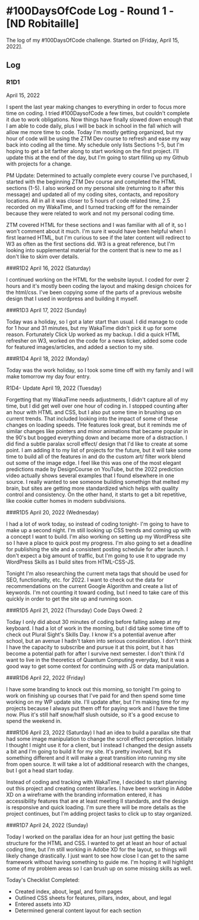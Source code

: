 # #100DaysOfCode Log - Round 1 - [ND Robitaille]

The log of my #100DaysOfCode challenge. Started on [Friday, April 15, 2022].

## Log

### R1D1 
April 15, 2022

I spent the last year making changes to everything in order to focus more time on coding. I tried #100DaysofCode a few times, but couldn't complete it due to work obligations. Now things have finally slowed down enough that I am able to code daily, plus I will be back in school in the fall which will allow me more time to code. 
Today I'm mostly getting organized, but my hour of code will be using the ZTM Dev course to refresh and ease my way back into coding all the time. My schedule only lists Sections 1-5, but I'm hoping to get a bit farther along to start working on the first project. I'll update this at the end of the day, but I'm going to start filling up my Github with projects for a change. 

PM Update: Determined to actually complete every course I've purchased, I started with the beginning ZTM Dev course and completed the HTML sections (1-5). I also worked on my personal site (returning to it after this message) and updated all of my coding sites, contacts, and repository locations. All in all it was closer to 5 hours of code related time, 2.5 recorded on my WakaTime, and I turned tracking off for the remainder because they were related to work and not my personal coding time. 

ZTM covered HTML for these sections and I was familiar with all of it, so I won't comment about it much. I'm sure it would have been helpful when I first learned HTML, but I'm curious to see if the later content will redirect to W3 as often as the first sections did. W3 is a great reference, but I'm looking into supplemental material for the content that is new to me as I don't like to skim over details.

###R1D2
April 16, 2022 (Saturday)

I continued working on the HTML for the website layout. I coded for over 2 hours and it's mostly been coding the layout and making design choices for the html/css. I've been copying some of the parts of a previous website design that I used in wordpress and building it myself. 

###R1D3
April 17, 2022 (Sunday)

Today was a holiday, so I got a later start than usual. I did manage to code for 1 hour and 31 minutes, but my WakaTime didn't pick it up for some reason. Fortunately Click Up worked as my backup. I did a quick HTML refresher on W3, worked on the code for a news ticker, added some code for featured images/articles, and added a section to my site. 

###R1D4
April 18, 2022 (Monday)

Today was the work holiday, so I took some time off with my family and I will make tomorrow my day four entry.

R1D4- Update
April 19, 2022 (Tuesday)

Forgetting that my WakaTime needs adjustments, I didn't capture all of my time, but I did get well over one hour of coding in. I stopped counting after an hour with HTML and CSS, but I also put some time in brushing up on current trends. That included looking into the impact of some of these changes on loading speeds. THe features look great, but it reminds me of similar changes like pointers and minor animations that became popular in the 90's but bogged everything down and became more of a distraction. I did find a subtle paralax scroll effect/ design that I'd like to create at some point. I am adding it to my list of projects for the future, but it will take some time to build all of the features in and do the custom art/ filter work blend out some of the image edge. I feel like this was one of the most elegant predictions made by DesignCourse on YouTube, but the 2022 prediction video actually shows several examples that I found elsewhere in one source. I really wanted to see someone building somethign that melted my brain, but sites are getting more standardized which helps with quality control and consistency. On the other hand, it starts to get a bit repetitive, like cookie cutter homes in modern subdivisions. 

###R1D5
April 20, 2022 (Wednesday)

I had a lot of work today, so instead of coding tonight- I'm going to have to make up a second night. I'm still looking up CSS trends and coming up with a concept I want to build. I'm also working on setting up my WordPress site so I have a place to quick post my progress. I'm also going to set a deadline for publishing the site and a consistent posting schedule for after launch. I don't expect a big amount of traffic, but I'm going to use it to upgrade my WordPress Skills as I build sites from HTML-CSS-JS. 

Tonight I'm also researching the current meta tags that should be used for SEO, functionality, etc. for 2022. I want to check out the data for recommendations on the current Google Algorithm and create a list of keywords. I'm not counting it toward coding, but I need to take care of this quickly in order to get the site up and running soon.

###R1D5
April 21, 2022 (Thursday)
Code Days Owed: 2

Today I only did about 30 minutes of coding before falling asleep at my keyboard. I had a lot of work in the morning, but I did take some time off to check out Plural Sight's Skills Day. I know it's a potential avenue after school, but an avenue I hadn't taken into serious consideration. I don't think I have the capacity to subscribe and pursue it at this point, but it has become a potential path for after I survive next semester. I don't think I'd want to live in the theoretics of Quantum Computing everyday, but it was a good way to get some context for continuing with JS or data manipulation. 

###R1D6
April 22, 2022 (Friday)

I have some branding to knock out this morning, so tonight I'm going to work on finishing up courses that I've paid for and then spend some time working on my WP update site. I'll update after, but I'm making time for my projects because I always put them off for paying work and I have the time now. Plus it's still half snow/half slush outside, so it's a good excuse to spend the weekend in.

###R1D6
April 23, 2022 (Saturday)
I had an idea to build a parallax site that had some image manipulation to change the scroll effect perception. Initially I thought I might use it for a client, but I instead I changed the design assets a bit and I'm going to build it for my site. It's pretty involved, but it's something different and it will make a great transition into running my site from open source. It will take a lot of additional research with the changes, but I got a head start today.

Instead of coding and tracking with WakaTime, I decided to start planning out this project and creating content libraries. I have been working in Adobe XD on a wireframe with the branding information entered, it has accessibility features that are at least meeting II standards, and the design is responsive and quick loading. I'm sure there will be more details as the project continues, but I'm adding project tasks to click up to stay organized.

###R1D7
April 24, 2022 (Sunday)

Today I worked on the parallax idea for an hour just getting the basic structure for the HTML and CSS. I wanted to get at least an hour of actual coding time, but I'm still working in Adobe XD for the layout, so things will likely change drastically. I just want to see how close I can get to the same framework without having something to guide me. I'm hoping it will highlight some of my problem areas so I can brush up on some missing skills as well. 

Today's Checklist Completed:
- Created index, about, legal, and form pages
- Outlined CSS sheets for features, pillars, index, about, and legal
- Entered assets into XD
- Determined general content layout for each section
